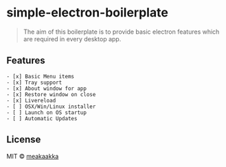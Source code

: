 # simple-electron-boilerplate

> The aim of this boilerplate is to provide basic electron features which are required in every desktop app.

## Features
```
- [x] Basic Menu items
- [x] Tray support
- [x] About window for app
- [x] Restore window on close
- [x] Livereload
- [ ] OSX/Win/Linux installer
- [ ] Launch on OS startup
- [ ] Automatic Updates
```
## License

MIT © [meakaakka](https://akashnimare.in)
